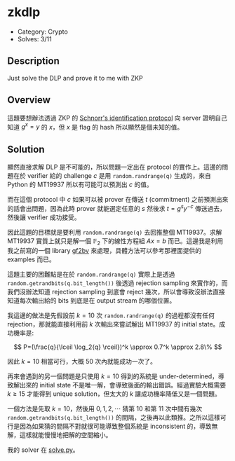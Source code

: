 # zkdlp

* Category: Crypto
* Solves: 3/11

## Description

Just solve the DLP and prove it to me with ZKP

## Overview

這題要想辦法透過 ZKP 的 [Schnorr's identification protocol](https://www.zkdocs.com/docs/zkdocs/zero-knowledge-protocols/schnorr/) 向 server 證明自己知道 $g^x=y$ 的 $x$，但 $x$ 是 flag 的 hash 所以顯然是個未知的值。

## Solution

顯然直接求解 DLP 是不可能的，所以問題一定出在 protocol 的實作上。這邊的問題在於 verifier 給的 challenge $c$ 是用 `random.randrange(q)` 生成的，來自 Python 的 MT19937 所以有可能可以預測出 $c$ 的值。

而在這個 protocol 中 $c$ 如果可以被 prover 在傳送 $t$ (commitment) 之前預測出來的話會出問題，因為此時 prover 就能選定任意的 $s$ 然後求 $t=g^s y^{-c}$ 傳送過去，然後讓 verifier 成功接受。

因此這題的目標就是要利用 `random.randrange(q)` 去回推整個 MT19937。求解 MT19937 實質上就只是解一個 $\mathbb{F}_2$ 下的線性方程組 $Ax=b$ 而已。這邊我是利用我之前寫的一個 library [gf2bv](https://github.com/maple3142/gf2bv) 來處理，具體方法可以參考那裡面提供的 examples 而已。

這題主要的困難點是在於 `random.randrange(q)` 實際上是透過 `random.getrandbits(q.bit_length())` 後透過 rejection sampling 來實作的，而我們沒辦法知道 rejection sampling 到底會 reject 幾次，所以會導致沒辦法直接知道每次輸出給的 bits 到底是在 output stream 的哪個位置。

我這邊的做法是先假設前 $k=10$ 次 `random.randrange(q)` 的過程都沒有任何 rejection，那就能直接利用前 $k$ 次輸出來嘗試解出 MT19937 的 initial state。成功機率是:

$$
P=(\frac{q}{\lceil \log_2{q} \rceil})^k \approx 0.7^k \approx 2.8\%
$$

因此 $k=10$ 相當可行，大概 50 次內就能成功一次了。

再來會遇到的另一個問題是只使用 $k=10$ 得到的系統是 under-determined，導致解出來的 initial state 不是唯一解，會導致後面的輸出錯誤。經過實驗大概需要 $k \geq 15$ 才能得到 unique solution，但太大的 $k$ 讓成功機率降低又是一個問題。

一個方法是先取 $k=10$，然後用 $0,1,2,\cdots$ 猜第 10 和第 11 次中間有幾次 `random.getrandbits(q.bit_length())` 的間隔，之後再以此類推。之所以這樣可行是因為如果猜的間隔不對就很可能導致整個系統是 inconsistent 的，導致無解，這樣就能慢慢地把解的空間縮小。

我的 solver 在 [solve.py](./solve.py)。
